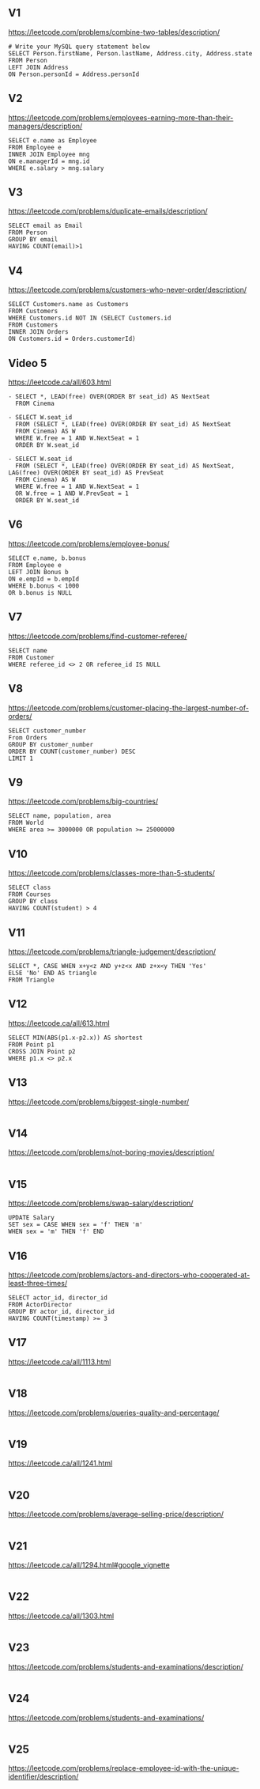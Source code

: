 ## V1
https://leetcode.com/problems/combine-two-tables/description/

```
# Write your MySQL query statement below
SELECT Person.firstName, Person.lastName, Address.city, Address.state
FROM Person
LEFT JOIN Address
ON Person.personId = Address.personId
```

## V2

https://leetcode.com/problems/employees-earning-more-than-their-managers/description/
```
SELECT e.name as Employee
FROM Employee e
INNER JOIN Employee mng
ON e.managerId = mng.id
WHERE e.salary > mng.salary
```

## V3
https://leetcode.com/problems/duplicate-emails/description/
```
SELECT email as Email
FROM Person
GROUP BY email
HAVING COUNT(email)>1
```
## V4
https://leetcode.com/problems/customers-who-never-order/description/

```
SELECT Customers.name as Customers
FROM Customers
WHERE Customers.id NOT IN (SELECT Customers.id
FROM Customers
INNER JOIN Orders
ON Customers.id = Orders.customerId)
```
## Video 5
https://leetcode.ca/all/603.html

```
- SELECT *, LEAD(free) OVER(ORDER BY seat_id) AS NextSeat
  FROM Cinema

- SELECT W.seat_id
  FROM (SELECT *, LEAD(free) OVER(ORDER BY seat_id) AS NextSeat
  FROM Cinema) AS W
  WHERE W.free = 1 AND W.NextSeat = 1
  ORDER BY W.seat_id

- SELECT W.seat_id
  FROM (SELECT *, LEAD(free) OVER(ORDER BY seat_id) AS NextSeat, LAG(free) OVER(ORDER BY seat_id) AS PrevSeat
  FROM Cinema) AS W
  WHERE W.free = 1 AND W.NextSeat = 1
  OR W.free = 1 AND W.PrevSeat = 1
  ORDER BY W.seat_id
```
## V6
https://leetcode.com/problems/employee-bonus/

```
SELECT e.name, b.bonus
FROM Employee e
LEFT JOIN Bonus b
ON e.empId = b.empId
WHERE b.bonus < 1000 
OR b.bonus is NULL
```
## V7
https://leetcode.com/problems/find-customer-referee/

```
SELECT name
FROM Customer
WHERE referee_id <> 2 OR referee_id IS NULL
```
## V8
https://leetcode.com/problems/customer-placing-the-largest-number-of-orders/

```
SELECT customer_number
From Orders
GROUP BY customer_number
ORDER BY COUNT(customer_number) DESC
LIMIT 1
```
## V9
https://leetcode.com/problems/big-countries/

```
SELECT name, population, area
FROM World
WHERE area >= 3000000 OR population >= 25000000
```
## V10
https://leetcode.com/problems/classes-more-than-5-students/

```
SELECT class
FROM Courses
GROUP BY class
HAVING COUNT(student) > 4
```
## V11
https://leetcode.com/problems/triangle-judgement/description/

```
SELECT *, CASE WHEN x+y<z AND y+z<x AND z+x<y THEN 'Yes'
ELSE 'No' END AS triangle
FROM Triangle
```
## V12
https://leetcode.ca/all/613.html

```
SELECT MIN(ABS(p1.x-p2.x)) AS shortest
FROM Point p1
CROSS JOIN Point p2
WHERE p1.x <> p2.x
```

## V13
https://leetcode.com/problems/biggest-single-number/

```
```
## V14
https://leetcode.com/problems/not-boring-movies/description/

```
```
## V15
https://leetcode.com/problems/swap-salary/description/

```
UPDATE Salary
SET sex = CASE WHEN sex = 'f' THEN 'm'
WHEN sex = 'm' THEN 'f' END
```
## V16
https://leetcode.com/problems/actors-and-directors-who-cooperated-at-least-three-times/

```
SELECT actor_id, director_id
FROM ActorDirector
GROUP BY actor_id, director_id
HAVING COUNT(timestamp) >= 3
```
## V17
https://leetcode.ca/all/1113.html

```

```
## V18
https://leetcode.com/problems/queries-quality-and-percentage/

```
```

## V19
https://leetcode.ca/all/1241.html

```
```

## V20
https://leetcode.com/problems/average-selling-price/description/

```
```
## V21
https://leetcode.ca/all/1294.html#google_vignette

```
```

## V22
https://leetcode.ca/all/1303.html

```
```

## V23
https://leetcode.com/problems/students-and-examinations/description/

```
```

## V24
https://leetcode.com/problems/students-and-examinations/

```
```

## V25
https://leetcode.com/problems/replace-employee-id-with-the-unique-identifier/description/

```
```
